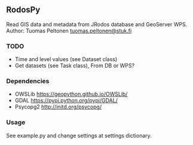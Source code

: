 RodosPy 
-------
Read GIS data and metadata from JRodos database and GeoServer WPS.
Author: Tuomas Peltonen <tuomas.peltonen@stuk.fi>

### TODO
* Time and level values (see Dataset class)
* Get datasets (see Task class), From DB or WPS?

### Dependencies
* OWSLib https://geopython.github.io/OWSLib/
* GDAL https://pypi.python.org/pypi/GDAL/
* Psycopg2 http://initd.org/psycopg/

### Usage
See example.py and change settings at settings dictionary.

